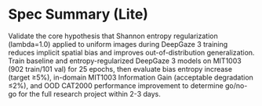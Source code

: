 # Spec Summary (Lite)

Validate the core hypothesis that Shannon entropy regularization (lambda=1.0) applied to uniform images during DeepGaze 3 training reduces implicit spatial bias and improves out-of-distribution generalization. Train baseline and entropy-regularized DeepGaze 3 models on MIT1003 (902 train/101 val) for 25 epochs, then evaluate bias entropy increase (target ≥5%), in-domain MIT1003 Information Gain (acceptable degradation ≤2%), and OOD CAT2000 performance improvement to determine go/no-go for the full research project within 2-3 days.
